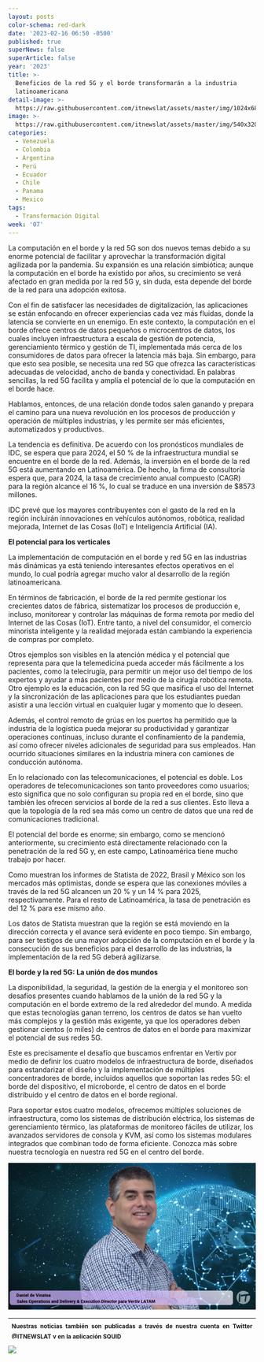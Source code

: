 ```yaml
---
layout: posts
color-schema: red-dark
date: '2023-02-16 06:50 -0500'
published: true
superNews: false
superArticle: false
year: '2023'
title: >-
  Beneficios de la red 5G y el borde transformarán a la industria
  latinoamericana
detail-image: >-
  https://raw.githubusercontent.com/itnewslat/assets/master/img/1024x680/Daniel-de-Vinatea-g.jpg
image: >-
  https://raw.githubusercontent.com/itnewslat/assets/master/img/540x320/Daniel-de-Vinatea-p.jpg
categories:
  - Venezuela
  - Colombia
  - Argentina
  - Perú
  - Ecuador
  - Chile
  - Panama
  - Mexico
tags:
  - Transformación Digital
week: '07'
---
```

La computación en el borde y la red 5G son dos nuevos temas debido a su enorme potencial de facilitar y aprovechar la transformación digital agilizada por la pandemia. Su expansión es una relación simbiótica; aunque la computación en el borde ha existido por años, su crecimiento se verá afectado en gran medida por la red 5G y, sin duda, esta depende del borde de la red para una adopción exitosa.

Con el fin de satisfacer las necesidades de digitalización, las aplicaciones se están enfocando en ofrecer experiencias cada vez más fluidas, donde la latencia se convierte en un enemigo. En este contexto, la computación en el borde ofrece centros de datos pequeños o microcentros de datos, los cuales incluyen infraestructura a escala de gestión de potencia, gerenciamiento térmico y gestión de TI, implementada más cerca de los consumidores de datos para ofrecer la latencia más baja. Sin embargo, para que esto sea posible, se necesita una red 5G que ofrezca las características adecuadas de velocidad, ancho de banda y conectividad. En palabras sencillas, la red 5G facilita y amplía el potencial de lo que la computación en el borde hace.

Hablamos, entonces, de una relación donde todos salen ganando y prepara el camino para una nueva revolución en los procesos de producción y operación de múltiples industrias, y les permite ser más eficientes, automatizados y productivos.

La tendencia es definitiva. De acuerdo con los pronósticos mundiales de IDC, se espera que para 2024, el 50 % de la infraestructura mundial se encuentre en el borde de la red. Además, la inversión en el borde de la red 5G está aumentando en Latinoamérica. De hecho, la firma de consultoría espera que, para 2024, la tasa de crecimiento anual compuesto (CAGR) para la región alcance el 16 %, lo cual se traduce en una inversión de $8573 millones.

IDC prevé que los mayores contribuyentes con el gasto de la red en la región incluirán innovaciones en vehículos autónomos, robótica, realidad mejorada, Internet de las Cosas (IoT) e Inteligencia Artificial (IA).

**El potencial para los verticales**

La implementación de computación en el borde y red 5G en las industrias más dinámicas ya está teniendo interesantes efectos operativos en el mundo, lo cual podría agregar mucho valor al desarrollo de la región latinoamericana.

En términos de fabricación, el borde de la red permite gestionar los crecientes datos de fábrica, sistematizar los procesos de producción e, incluso, monitorear y controlar las máquinas de forma remota por medio del Internet de las Cosas (IoT). Entre tanto, a nivel del consumidor, el comercio minorista inteligente y la realidad mejorada están cambiando la experiencia de compras por completo.

Otros ejemplos son visibles en la atención médica y el potencial que representa para que la telemedicina pueda acceder más fácilmente a los pacientes, como la telecirugía, para permitir un mejor uso del tiempo de los expertos y ayudar a más pacientes por medio de la cirugía robótica remota. Otro ejemplo es la educación, con la red 5G que masifica el uso del Internet y la sincronización de las aplicaciones para que los estudiantes puedan asistir a una lección virtual en cualquier lugar y momento que lo deseen.

Además, el control remoto de grúas en los puertos ha permitido que la industria de la logística pueda mejorar su productividad y garantizar operaciones continuas, incluso durante el confinamiento de la pandemia, así como ofrecer niveles adicionales de seguridad para sus empleados. Han ocurrido situaciones similares en la industria minera con camiones de conducción autónoma.

En lo relacionado con las telecomunicaciones, el potencial es doble. Los operadores de telecomunicaciones son tanto proveedores como usuarios; esto significa que no solo configuran su propia red en el borde, sino que también les ofrecen servicios al borde de la red a sus clientes. Esto lleva a que la topología de la red sea más como un centro de datos que una red de comunicaciones tradicional.

El potencial del borde es enorme; sin embargo, como se mencionó anteriormente, su crecimiento está directamente relacionado con la penetración de la red 5G y, en este campo, Latinoamérica tiene mucho trabajo por hacer.

Como muestran los informes de Statista de 2022, Brasil y México son los mercados más optimistas, donde se espera que las conexiones móviles a través de la red 5G alcancen un 20 % y un 14 % para 2025, respectivamente. Para el resto de Latinoamérica, la tasa de penetración es del 12 % para ese mismo año.

Los datos de Statista muestran que la región se está moviendo en la dirección correcta y el avance será evidente en poco tiempo. Sin embargo, para ser testigos de una mayor adopción de la computación en el borde y la consecución de sus beneficios para el desarrollo de las industrias, la implementación de la red 5G deberá agilizarse.

**El borde y la red 5G: La unión de dos mundos**

La disponibilidad, la seguridad, la gestión de la energía y el monitoreo son desafíos presentes cuando hablamos de la unión de la red 5G y la computación en el borde extremo de la red alrededor del mundo. A medida que estas tecnologías ganan terreno, los centros de datos se han vuelto más complejos y la gestión más exigente, ya que los operadores deben gestionar cientos (o miles) de centros de datos en el borde para maximizar el potencial de sus redes 5G.

Este es precisamente el desafío que buscamos enfrentar en Vertiv por medio de definir los cuatro modelos de infraestructura de borde, diseñados para estandarizar el diseño y la implementación de múltiples concentradores de borde, incluidos aquellos que soportan las redes 5G: el borde del dispositivo, el microborde, el centro de datos en el borde distribuido y el centro de datos en el borde regional.

Para soportar estos cuatro modelos, ofrecemos múltiples soluciones de infraestructura, como los sistemas de distribución eléctrica, los sistemas de gerenciamiento térmico, las plataformas de monitoreo fáciles de utilizar, los avanzados servidores de consola y KVM, así como los sistemas modulares integrados que combinan todo de forma eficiente. Conozca más sobre nuestra tecnología en nuestra red 5G en el centro del borde.  

![](https://raw.githubusercontent.com/itnewslat/assets/master/img/540x320/Daniel-de-Vinatea-p.jpg)

<table style="height: 42px;" width="569">
<tbody>
<tr>
<td style="text-align: justify;"><sub><strong>Nuestras noticias también son publicadas a través de nuestra cuenta en Twitter <a href="https://twitter.com/itnewslat?lang=es">@ITNEWSLAT</a> y en la aplicación <a href="https://squidapp.co/en/">SQUID</a></strong></sub></td>
</tr>
</tbody>
</table>

<img src="https://tracker.metricool.com/c3po.jpg?hash=56f88a41e39ab42c063cc51676587a04"/>